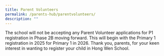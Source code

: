 ```yaml
---
title: Parent Volunteers
permalink: /parents-hub/parentvolunteers/
description: ""
---
```

The school will not be accepting any Parent Volunteer applications for P1 registration in Phase 2B moving forward. This will begin with the Primary 1 registration in 2025 for Primary 1 in 2026. Thank you, parents, for your keen interest in wanting to register your child in Hong Wen School.